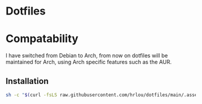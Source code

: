 # Dotfiles

# Compatability
I have switched from Debian to Arch, from now on dotfiles will be maintained for Arch, using Arch specific features such as the AUR.

## Installation

```sh
sh -c "$(curl -fsLS raw.githubusercontent.com/hrlou/dotfiles/main/.assets/install.sh)"
```
